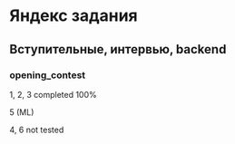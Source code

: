 # Яндекс задания

## Вступительные, интервью, backend

### opening_contest 

1, 2, 3 completed 100%

5 (ML)

4, 6 not tested
